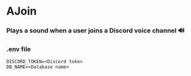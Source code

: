 # AJoin

### Plays a sound when a user joins a Discord voice channel 🔊

### .env file
```
DISCORD_TOKEN=<Discord toke>
DB_NAME=<Database name>
```